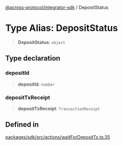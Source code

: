 [@across-protocol/integrator-sdk](../README.md) / DepositStatus

# Type Alias: DepositStatus

> **DepositStatus**: `object`

## Type declaration

### depositId

> **depositId**: `number`

### depositTxReceipt

> **depositTxReceipt**: `TransactionReceipt`

## Defined in

[packages/sdk/src/actions/waitForDepositTx.ts:35](https://github.com/across-protocol/toolkit/blob/291e746cb19cfa8d76835b72ba70acec1a2f9971/packages/sdk/src/actions/waitForDepositTx.ts#L35)
